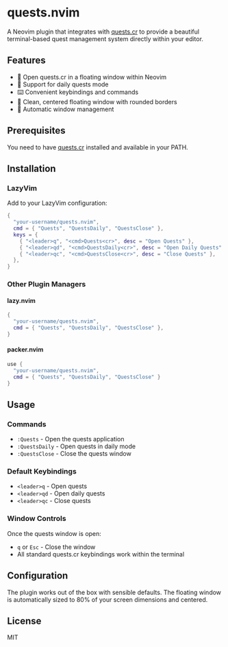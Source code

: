 # quests.nvim

A Neovim plugin that integrates with [quests.cr](https://github.com/baltavay/quests.cr) to provide a beautiful terminal-based quest management system directly within your editor.

## Features

- 🎯 Open quests.cr in a floating window within Neovim
- 📅 Support for daily quests mode
- ⌨️ Convenient keybindings and commands
- 🎨 Clean, centered floating window with rounded borders
- 🔄 Automatic window management

## Prerequisites

You need to have [quests.cr](https://github.com/baltavay/quests.cr) installed and available in your PATH.

## Installation

### LazyVim

Add to your LazyVim configuration:

```lua
{
  "your-username/quests.nvim",
  cmd = { "Quests", "QuestsDaily", "QuestsClose" },
  keys = {
    { "<leader>q", "<cmd>Quests<cr>", desc = "Open Quests" },
    { "<leader>qd", "<cmd>QuestsDaily<cr>", desc = "Open Daily Quests" },
    { "<leader>qc", "<cmd>QuestsClose<cr>", desc = "Close Quests" },
  },
}
```

### Other Plugin Managers

#### lazy.nvim
```lua
{
  "your-username/quests.nvim",
  cmd = { "Quests", "QuestsDaily", "QuestsClose" },
}
```

#### packer.nvim
```lua
use {
  "your-username/quests.nvim",
  cmd = { "Quests", "QuestsDaily", "QuestsClose" }
}
```

## Usage

### Commands

- `:Quests` - Open the quests application
- `:QuestsDaily` - Open quests in daily mode
- `:QuestsClose` - Close the quests window

### Default Keybindings

- `<leader>q` - Open quests
- `<leader>qd` - Open daily quests
- `<leader>qc` - Close quests

### Window Controls

Once the quests window is open:
- `q` or `Esc` - Close the window
- All standard quests.cr keybindings work within the terminal

## Configuration

The plugin works out of the box with sensible defaults. The floating window is automatically sized to 80% of your screen dimensions and centered.

## License

MIT